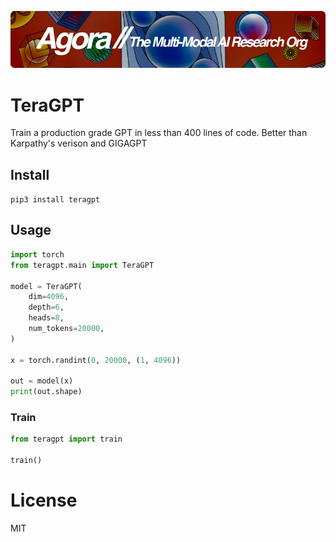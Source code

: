 [![Multi-Modality](agorabanner.png)](https://discord.gg/qUtxnK2NMf)

# TeraGPT
Train a production grade GPT in less than 400 lines of code. Better than Karpathy's verison and GIGAGPT



## Install
`pip3 install teragpt `



## Usage
```python
import torch
from teragpt.main import TeraGPT

model = TeraGPT(
    dim=4096,
    depth=6,
    heads=8,
    num_tokens=20000,
)

x = torch.randint(0, 20000, (1, 4096))

out = model(x)
print(out.shape)

```

### Train
```python
from teragpt import train

train()

```


# License
MIT



